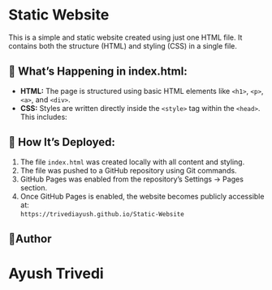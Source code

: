 Static Website
==============================

This is a simple and static website created using just one HTML file. It contains both the structure (HTML) and styling (CSS) in a single file.

🔧 What’s Happening in index.html:
----------------------------------

*   **HTML:** The page is structured using basic HTML elements like `<h1>`, `<p>`, `<a>`, and `<div>`.
*   **CSS:** Styles are written directly inside the `<style>` tag within the `<head>`. This includes:

🚀 How It’s Deployed:
---------------------

1.  The file `index.html` was created locally with all content and styling.
2.  The file was pushed to a GitHub repository using Git commands.
3.  GitHub Pages was enabled from the repository’s Settings → Pages section.
4.  Once GitHub Pages is enabled, the website becomes publicly accessible at:  
    `https://trivediayush.github.io/Static-Website`

📌Author
---------------------

# Ayush Trivedi
